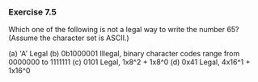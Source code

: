### Exercise 7.5 

Which one of the following is not a legal way to write the number 65? (Assume the character set is ASCII.)

(a) 'A'             Legal
(b) 0b1000001       Illegal, binary character codes range from 0000000 to 1111111
(c) 0101            Legal, 1x8^2 + 1x8^0 
(d) 0x41            Legal, 4x16^1 + 1x16^0
